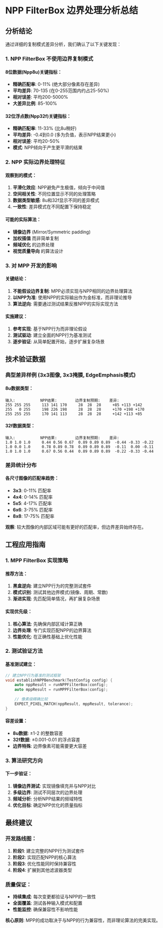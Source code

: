 # NPP FilterBox 边界处理分析总结

## 分析结论

通过详细的复制模式差异分析，我们确认了以下关键发现：

### 1. **NPP FilterBox 不使用边界复制模式**

#### 8位数据(Npp8u)关键指标：
- **精确匹配率**: 0-11% (绝大部分像素存在差异)
- **平均差异**: 70-135 (在0-255范围内约占25-50%)
- **相对误差**: 平均200-5000%
- **大差异比例**: 85-100%

#### 32位浮点数(Npp32f)关键指标：
- **精确匹配率**: 11-33% (比8u稍好)
- **平均差异**: -0.4到0.0 (多为负值，表示NPP结果更小)
- **相对误差**: 平均20-50%
- **模式**: NPP倾向于产生更平滑的结果

### 2. **NPP 实际边界处理特征**

#### 观察到的模式：
1. **平滑化效应**: NPP避免产生极值，倾向于中间值
2. **空间相关性**: 不同位置显示不同的处理策略
3. **数据类型敏感**: 8u和32f显示不同的差异模式
4. **一致性**: 差异模式在不同配置下保持稳定

#### 可能的实际算法：
- **镜像边界** (Mirror/Symmetric padding)
- **加权插值** 而非简单复制
- **频域优化** 的边界处理
- **视觉质量导向** 的算法设计

### 3. **对 MPP 开发的影响**

#### 关键结论：
1. **不能假设边界复制**: MPP必须实现与NPP相同的边界处理算法
2. **以NPP为准**: 使用NPP的实际输出作为金标准，而非理论推导
3. **算法逆向**: 需要通过测试结果反推NPP的实际实现方法

#### 实施建议：
1. **参考实现**: 基于NPP行为而非理论假设
2. **测试驱动**: 建立全面的NPP行为基准测试
3. **逐步验证**: 从简单配置开始，逐步扩展复杂场景

## 技术验证数据

### 典型差异样例 (3x3图像, 3x3掩膜, EdgeEmphasis模式)

#### 8u数据类型：
```
输入:           NPP结果:        边界复制预期:    差异:
255 255 255     113 141 170     28  28  28     +85 +113 +142
255   0 255     198 226 198     28  28  28     +170 +198 +170  
255 255 255     170 141 113     28  28  28     +142 +113 +85
```

#### 32f数据类型：
```
输入:           NPP结果:        边界复制预期:    差异:
1.0 1.0 1.0     0.44 0.56 0.67  0.89 0.89 0.89  -0.44 -0.33 -0.22
1.0 0.0 1.0     0.78 0.89 0.78  0.89 0.89 0.89  -0.11  0.00 -0.11
1.0 1.0 1.0     0.67 0.56 0.44  0.89 0.89 0.89  -0.22 -0.33 -0.44
```

### 差异统计分布

#### 各尺寸图像的匹配率趋势：
- **3x3**: 0-11% 匹配率
- **4x4**: 0-14% 匹配率  
- **5x5**: 4-17% 匹配率
- **6x6**: 3-75% 匹配率
- **8x8**: 17-75% 匹配率

**观察**: 较大图像的内部区域可能有更好的匹配率，但边界差异始终存在。

## 工程应用指南

### 1. MPP FilterBox 实现策略

#### 推荐方法：
1. **黑盒逆向**: 建立NPP行为的完整测试套件
2. **模式识别**: 测试其他边界模式(镜像、周期、常数)
3. **渐进实现**: 先匹配简单情况，再扩展复杂场景

#### 实现优先级：
1. **核心算法**: 先确保内部区域计算正确
2. **边界处理**: 专门实现匹配NPP的边界算法
3. **性能优化**: 在正确性基础上优化性能

### 2. 测试验证方法

#### 基准测试建立：
```cpp
// 建立NPP行为基准的测试框架
void establishNPPBenchmark(TestConfig config) {
    auto nppResult = runNPPFilterBox(config);
    auto mppResult = runMPPFilterBox(config);
    
    // 像素级精确比较
    EXPECT_PIXEL_MATCH(nppResult, mppResult, tolerance);
}
```

#### 容差设置：
- **8u数据**: ±1-2 的整数容差
- **32f数据**: ±0.001-0.01 的浮点容差
- **边界特殊**: 边界像素可能需要更大容差

### 3. 算法研究方向

#### 下一步验证：
1. **镜像边界测试**: 实现镜像填充并与NPP对比
2. **多级边界**: 测试不同层次的边界处理
3. **频域分析**: 分析NPP结果的频域特性
4. **优化目标**: 确定NPP优化的质量指标

## 最终建议

### 开发路线图：
1. **阶段1**: 建立完整的NPP行为测试套件
2. **阶段2**: 实现匹配NPP的核心算法
3. **阶段3**: 优化性能同时保持兼容性
4. **阶段4**: 扩展到其他滤波器类型

### 质量保证：
- **持续集成**: 每次变更都验证与NPP的一致性
- **全面覆盖**: 测试各种输入模式和配置
- **性能监控**: 确保兼容性不影响性能

**核心原则**: MPP的成功取决于与NPP的行为兼容性，而非理论算法的完美实现。